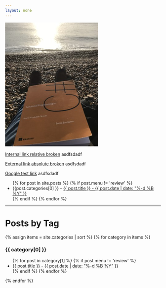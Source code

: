 ```yaml
---
layout: none
---
```


<div class="home">

<img src="/assets/2019-01-11/6.jpg" />  
<p></p>

<p> <a href="/notthere">Internal link relative broken</a> asdfsdadf </p>
<p> <a href="https://www.qnrl.com/asdf">External link absolute broken</a> asdfsdadf </p>

<p> <a href="https://www.google.co.uk">Google test link</a> asdfsdadf </p>
<ul>
  {% for post in site.posts %}
    {% if post.menu != 'review' %}
    <li>{{post.categories[0] }} - 
      <a href="{{ post.url }}">{{ post.title }} - {{ post.date | date: "%-d %B %Y" }} </a>
    </li>
    {% endif %}
  {% endfor %}
</ul>

---

<h1>Posts by Tag</h1>

{% assign items = site.categories | sort %}
{% for category in items %}
  <h3>{{ category[0] }}</h3>
  <ul>
    {% for post in category[1] %}
      {% if post.menu != 'review' %}
        <li><a href="{{ post.url }}">{{ post.title }} - {{ post.date | date: "%-d %B %Y" }} </a></li>
      {% endif %}
    {% endfor %}
  </ul>
{% endfor %}
</div>
